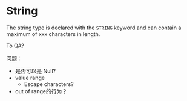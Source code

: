 # String

The string type is declared with the `STRING` keyword and can contain a maximum of xxx characters in length.

To QA?

问题：
- 是否可以是 Null?
- value range
  - Escape characters?
- out of range的行为？
